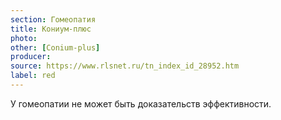 ```yaml
---
section: Гомеопатия
title: Кониум-плюс
photo:
other: [Conium-plus]
producer:
source: https://www.rlsnet.ru/tn_index_id_28952.htm
label: red
---
```


У гомеопатии не может быть доказательств эффективности.
